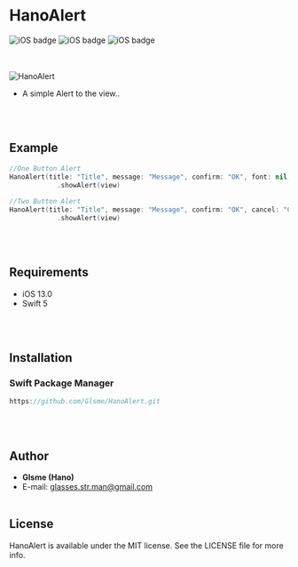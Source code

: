 # HanoAlert
![iOS badge](https://img.shields.io/badge/SPM-supported-red) ![iOS badge](https://img.shields.io/badge/license-MIT-lightgrey) ![iOS badge](https://img.shields.io/badge/platform-iOS-lightgrey)

<br/></br>
![HanoAlert](https://user-images.githubusercontent.com/88874280/208947135-2d2336fd-d9a1-46fd-91a7-972090745945.gif)

- A simple Alert to the view..

<br/></br>
## Example
```swift
//One Button Alert
HanoAlert(title: "Title", message: "Message", confirm: "OK", font: nil, buttonStyle: .oneButton, completionHandler: nil)
            .showAlert(view)
    
//Two Button Alert
HanoAlert(title: "Title", message: "Message", confirm: "OK", cancel: "Cancel", font: nil, buttonStyle: .twoButton, completionHandler: nil)
            .showAlert(view)
```

<br/></br>
## Requirements
- iOS 13.0
- Swift 5

<br/></br>
## Installation

### Swift Package Manager
```swift
https://github.com/Glsme/HanoAlert.git
```
<br/></br>
## Author

- **Glsme (Hano)**
- E-mail: glasses.str.man@gmail.com
<br/></br>
## License

HanoAlert is available under the MIT license. See the LICENSE file for more info.
<br/></br>
